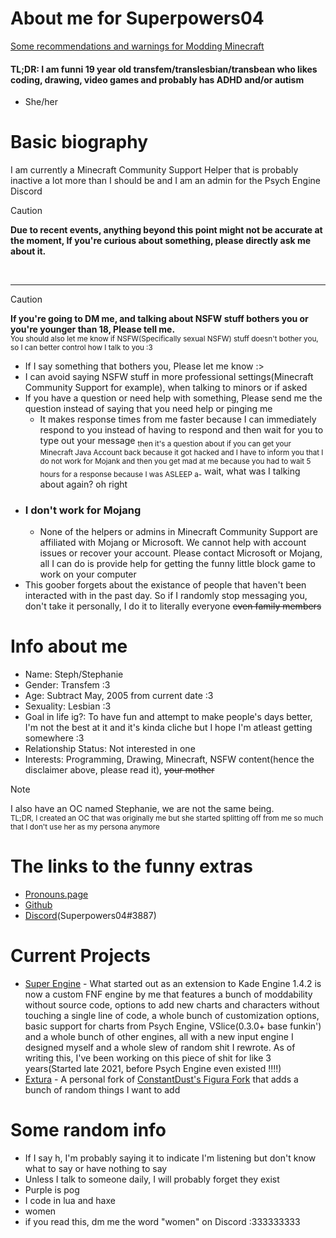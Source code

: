 # About me for Superpowers04
[Some recommendations and warnings for Modding Minecraft](https://github.com/superpowers04/superpowers04/blob/main/Super's%20Fabric%20Mod%20Recommendations.md)<br>
#### TL;DR: I am funni 19 year old transfem/translesbian/transbean who likes coding, drawing, video games and probably has ADHD and/or autism
 * She/her


# Basic biography
I am currently a Minecraft Community Support Helper that is probably inactive a lot more than I should be and I am an admin for the Psych Engine Discord

> [!CAUTION]
> <b>Due to recent events, anything beyond this point might not be accurate at the moment, If you're curious about something, please directly ask me about it.</b>
<br>
<hr>


> [!CAUTION]
**If you're going to DM me, and talking about NSFW stuff bothers you or you're younger than 18, Please tell me.** <br>
  <sup>You should also let me know if NSFW(Specifically sexual NSFW) stuff doesn't bother you, so I can better control how I talk to you :3</sup>
* If I say something that bothers you, Please let me know :>
* I can avoid saying NSFW stuff in more professional settings(Minecraft Community Support for example), when talking to minors or if asked
* If you have a question or need help with something, Please send me the question instead of saying that you need help or pinging me
  - It makes response times from me faster because I can immediately respond to you instead of having to respond and then wait for you to type out your message 
  <sub>then it's a question about if you can get your Minecraft Java Account back because it got hacked and I have to inform you that I do not work for Mojank and then you get mad at me because you had to wait 5 hours for a response because I was ASLEEP a-</sub> wait, what was I talking about again? oh right
* ### I don't work for Mojang
  * None of the helpers or admins in Minecraft Community Support are affiliated with Mojang or Microsoft. We cannot help with account issues or recover your account. Please contact Microsoft or Mojang, all I can do is provide help for getting the funny little block game to work on your computer
* This goober forgets about the existance of people that haven't been interacted with in the past day. So if I randomly stop messaging you, don't take it personally, I do it to literally everyone ~~even family members~~

# Info about me
* Name: Steph/Stephanie
* Gender: Transfem :3
* Age: Subtract May, 2005 from current date :3
* Sexuality: Lesbian :3
* Goal in life ig?: To have fun and attempt to make people's days better, I'm not the best at it and it's kinda cliche but I hope I'm atleast getting somewhere :3 
* Relationship Status: Not interested in one
* Interests: Programming, Drawing, Minecraft, NSFW content(hence the disclaimer above, please read it), ~~your mother~~

 > [!NOTE]
 > I also have an OC named Stephanie, we are not the same being.<br><sub>TL;DR, I created an OC that was originally me but she started splitting off from me so much that I don't use her as my persona anymore</sub>

# The links to the funny extras
- [Pronouns.page](https://en.pronouns.page/@superpowers04)
- [Github](https://github.com/superpowers04)
- [Discord](https://discordapp.com/users/267737465152864256)(Superpowers04#3887)
# Current Projects
* [Super Engine](https://github.com/superpowers04/Super-Engine) - What started out as an extension to Kade Engine 1.4.2 is now a custom FNF engine by me that features a bunch of moddability without source code, options to add new charts and characters without touching a single line of code, a whole bunch of customization options, basic support for charts from Psych Engine, VSlice(0.3.0+ base funkin') and a whole bunch of other engines, all with a new input engine I designed myself and a whole slew of random shit I rewrote. As of writing this, I've been working on this piece of shit for like 3 years(Started late 2021, before Psych Engine even existed !!!!) 
* [Extura](https://github.com/superpowers04/Extura) - A personal fork of [ConstantDust's Figura Fork](https://github.com/ConstantDust/Figura) that adds a bunch of random things I want to add

# Some random info
- If I say h, I'm probably saying it to indicate I'm listening but don't know what to say or have nothing to say
- Unless I talk to someone daily, I will probably forget they exist
- Purple is pog
- I code in lua and haxe
- women
- if you read this, dm me the word "women" on Discord :333333333
